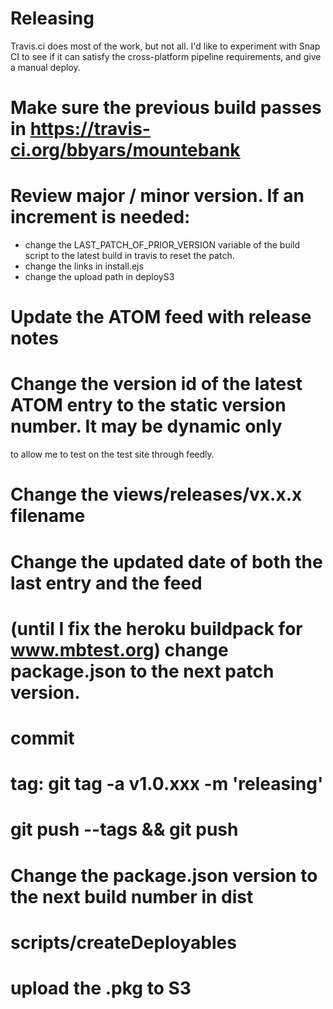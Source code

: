 Releasing
=========

Travis.ci does most of the work, but not all.  I'd like to experiment with Snap CI to see if it
can satisfy the cross-platform pipeline requirements, and give a manual deploy.

# Make sure the previous build passes in https://travis-ci.org/bbyars/mountebank
# Review major / minor version.  If an increment is needed:
  * change the LAST_PATCH_OF_PRIOR_VERSION variable of the build script to the latest build in travis to reset the patch.
  * change the links in install.ejs
  * change the upload path in deployS3
# Update the ATOM feed with release notes
# Change the version id of the latest ATOM entry to the static version number.  It may be dynamic only
  to allow me to test on the test site through feedly.
# Change the views/releases/vx.x.x filename
# Change the updated date of both the last entry and the feed
# (until I fix the heroku buildpack for www.mbtest.org) change package.json to the next patch version.
# commit
# tag: git tag -a v1.0.xxx -m 'releasing'
# git push --tags && git push
# Change the package.json version to the next build number in dist
# scripts/createDeployables
# upload the .pkg to S3
